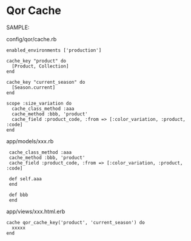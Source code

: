 Qor Cache
=========

SAMPLE:

  config/qor/cache.rb

    enabled_environments ['production']

    cache_key "product" do
      [Product, Collection]
    end

    cache_key "current_season" do
      [Season.current]
    end

    scope :size_variation do
      cache_class_method :aaa
      cache_method :bbb, 'product'
      cache_field :product_code, :from => [:color_variation, :product, :code]
    end


  app/models/xxx.rb

     cache_class_method :aaa
     cache_method :bbb, 'product'
     cache_field :product_code, :from => [:color_variation, :product, :code]

     def self.aaa
     end

     def bbb
     end

  app/views/xxx.html.erb

    cache qor_cache_key('product', 'current_season') do
      xxxxx
    end
